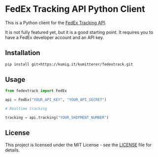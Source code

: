 # FedEx Tracking API Python Client

This is a Python client for the [FedEx Tracking API](https://developer.fedex.com/api/en-at/catalog/track/v1/docs.html).

It is not fully featured yet, but it is a good starting point. It requires you to have a FedEx developer account and an API key.

## Installation

```bash
pip install git+https://kumig.it/kumitterer/fedextrack.git
```

## Usage

```python
from fedextrack import FedEx

api = FedEx("YOUR_API_KEY", "YOUR_API_SECRET")

# Realtime tracking

tracking = api.tracking("YOUR_SHIPMENT_NUMBER")
```

## License

This project is licensed under the MIT License - see the [LICENSE](LICENSE) file for details.